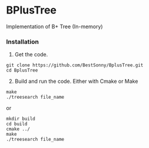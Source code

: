 BPlusTree
=========

Implementation of B+ Tree (In-memory)

### Installation
1. Get the code.
  ```Shell
  git clone https://github.com/BestSonny/BplusTree.git
  cd BplusTree
  ```

2. Build and run the code. Either with Cmake or Make
  ```Shell
  make
  ./treesearch file_name
  ```

   or

  ```Shell
  mkdir build
  cd build
  cmake ../
  make
  ./treesearch file_name
  ```
